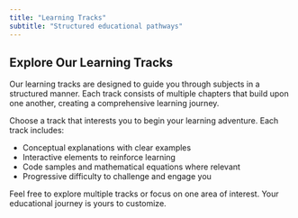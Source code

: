 ```yaml
---
title: "Learning Tracks"
subtitle: "Structured educational pathways"
---
```


## Explore Our Learning Tracks

Our learning tracks are designed to guide you through subjects in a structured manner. Each track consists of multiple chapters that build upon one another, creating a comprehensive learning journey.

Choose a track that interests you to begin your learning adventure. Each track includes:

- Conceptual explanations with clear examples
- Interactive elements to reinforce learning
- Code samples and mathematical equations where relevant
- Progressive difficulty to challenge and engage you

Feel free to explore multiple tracks or focus on one area of interest. Your educational journey is yours to customize.